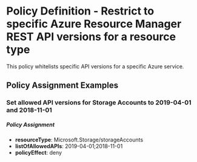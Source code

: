 # Policy Definition - Restrict to specific Azure Resource Manager REST API versions for a resource type

This policy whitelists specific API versions for a specific Azure service.

## Policy Assignment Examples

### Set allowed API versions for Storage Accounts to 2019-04-01 and 2018-11-01

##### Policy Assignment

* **resourceType**: Microsoft.Storage/storageAccounts
* **listOfAllowedAPIs**: 2019-04-01;2018-11-01
* **policyEffect**: deny

